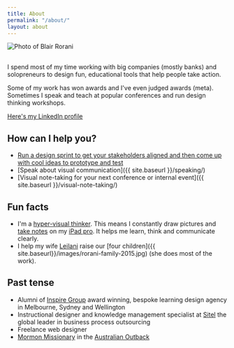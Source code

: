 ```yaml
---
title: About
permalink: "/about/"
layout: about
---
```


<p style="margin-bottom: 30px;" class="u-c-txt"><img src="{{ site.baseurl }}/blair-rorani-cover-pic.png" alt="Photo of Blair Rorani"></p>

I spend most of my time working with big companies (mostly banks) and solopreneurs to design fun, educational tools that help people take action.

Some of my work has won awards and I've even judged awards (meta). Sometimes I speak and teach at popular conferences and run design thinking workshops.

<a href="http://linkedin.com/in/blairrorani" target="_blank">Here's my LinkedIn profile</a>


## How can I help you?
* [Run a design sprint to get your stakeholders aligned and then come up with cool ideas to prototype and test](mailto:blair@rorani.com)
* [Speak about visual communication]({{ site.baseurl }}/speaking/)
* [Visual note-taking for your next conference or internal event]({{ site.baseurl }}/visual-note-taking/)

## Fun facts
* I'm a <a target="_blank" href="http://en.wikipedia.org/wiki/Visual_thinking" >hyper-visual thinker</a>. This means I constantly draw pictures and <a href="http://pinterest.com/blairrorani/visual-note-taking/" target="_blank">take notes</a> on my <a href="https://www.instagram.com/p/9-tdK5I9nv/" target="_blank">iPad pro</a>. It helps me learn, think and communicate clearly.
* I help my wife [Leilani](http://leilani.rorani.com) raise our [four children]({{ site.baseurl}}/images/rorani-family-2015.jpg) (she does most of the work).

<h2>Past tense</h2>

<ul>
<li>Alumni of <a href="http://inspiregroup.co.nz" target="_blank">Inspire Group</a> award winning, bespoke learning design agency in Melbourne, Sydney and Wellington</li>
<li>Instructional designer and knowledge management specialist at <a href="http://sitel.com" target="_blank">Sitel</a> the global leader in business process outsourcing</li>
<li>Freelance web designer</li>
<li><a href="http://www.mormon.org/me/1g1y" target="_blank">Mormon Missionary</a> in the <a href="http://instagram.com/p/t14FAXo9ot/" target="_blank">Australian Outback</a></li>
</ul>
